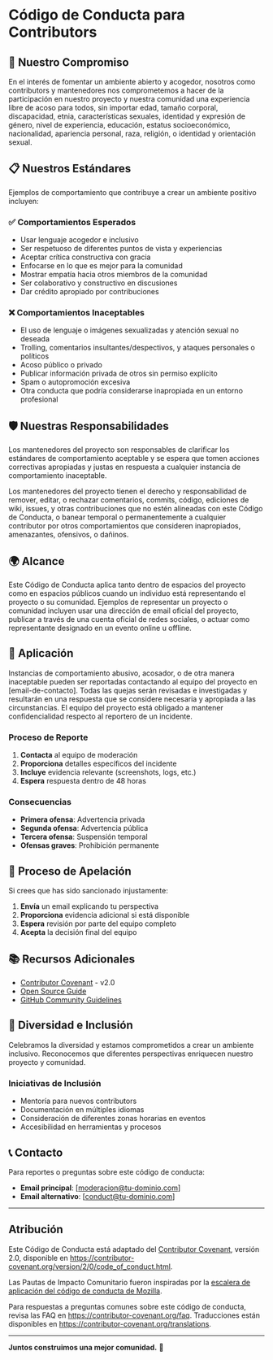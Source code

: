 # Código de Conducta para Contributors

## 🤝 Nuestro Compromiso

En el interés de fomentar un ambiente abierto y acogedor, nosotros como contributors y mantenedores nos comprometemos a hacer de la participación en nuestro proyecto y nuestra comunidad una experiencia libre de acoso para todos, sin importar edad, tamaño corporal, discapacidad, etnia, características sexuales, identidad y expresión de género, nivel de experiencia, educación, estatus socioeconómico, nacionalidad, apariencia personal, raza, religión, o identidad y orientación sexual.

## 📋 Nuestros Estándares

Ejemplos de comportamiento que contribuye a crear un ambiente positivo incluyen:

### ✅ Comportamientos Esperados
- Usar lenguaje acogedor e inclusivo
- Ser respetuoso de diferentes puntos de vista y experiencias
- Aceptar crítica constructiva con gracia
- Enfocarse en lo que es mejor para la comunidad
- Mostrar empatía hacia otros miembros de la comunidad
- Ser colaborativo y constructivo en discusiones
- Dar crédito apropiado por contribuciones

### ❌ Comportamientos Inaceptables
- El uso de lenguaje o imágenes sexualizadas y atención sexual no deseada
- Trolling, comentarios insultantes/despectivos, y ataques personales o políticos
- Acoso público o privado
- Publicar información privada de otros sin permiso explícito
- Spam o autopromoción excesiva
- Otra conducta que podría considerarse inapropiada en un entorno profesional

## 🛡️ Nuestras Responsabilidades

Los mantenedores del proyecto son responsables de clarificar los estándares de comportamiento aceptable y se espera que tomen acciones correctivas apropiadas y justas en respuesta a cualquier instancia de comportamiento inaceptable.

Los mantenedores del proyecto tienen el derecho y responsabilidad de remover, editar, o rechazar comentarios, commits, código, ediciones de wiki, issues, y otras contribuciones que no estén alineadas con este Código de Conducta, o banear temporal o permanentemente a cualquier contributor por otros comportamientos que consideren inapropiados, amenazantes, ofensivos, o dañinos.

## 🌍 Alcance

Este Código de Conducta aplica tanto dentro de espacios del proyecto como en espacios públicos cuando un individuo está representando el proyecto o su comunidad. Ejemplos de representar un proyecto o comunidad incluyen usar una dirección de email oficial del proyecto, publicar a través de una cuenta oficial de redes sociales, o actuar como representante designado en un evento online u offline.

## 🚨 Aplicación

Instancias de comportamiento abusivo, acosador, o de otra manera inaceptable pueden ser reportadas contactando al equipo del proyecto en [email-de-contacto]. Todas las quejas serán revisadas e investigadas y resultarán en una respuesta que se considere necesaria y apropiada a las circunstancias. El equipo del proyecto está obligado a mantener confidencialidad respecto al reportero de un incidente.

### Proceso de Reporte
1. **Contacta** al equipo de moderación
2. **Proporciona** detalles específicos del incidente
3. **Incluye** evidencia relevante (screenshots, logs, etc.)
4. **Espera** respuesta dentro de 48 horas

### Consecuencias
- **Primera ofensa**: Advertencia privada
- **Segunda ofensa**: Advertencia pública
- **Tercera ofensa**: Suspensión temporal
- **Ofensas graves**: Prohibición permanente

## 🔄 Proceso de Apelación

Si crees que has sido sancionado injustamente:

1. **Envía** un email explicando tu perspectiva
2. **Proporciona** evidencia adicional si está disponible
3. **Espera** revisión por parte del equipo completo
4. **Acepta** la decisión final del equipo

## 📚 Recursos Adicionales

- [Contributor Covenant](https://contributor-covenant.org) - v2.0
- [Open Source Guide](https://opensource.guide/code-of-conduct/)
- [GitHub Community Guidelines](https://docs.github.com/en/site-policy/github-terms/github-community-guidelines)

## 🎯 Diversidad e Inclusión

Celebramos la diversidad y estamos comprometidos a crear un ambiente inclusivo. Reconocemos que diferentes perspectivas enriquecen nuestro proyecto y comunidad.

### Iniciativas de Inclusión
- Mentoría para nuevos contributors
- Documentación en múltiples idiomas
- Consideración de diferentes zonas horarias en eventos
- Accesibilidad en herramientas y procesos

## 📞 Contacto

Para reportes o preguntas sobre este código de conducta:
- **Email principal**: [moderacion@tu-dominio.com]
- **Email alternativo**: [conduct@tu-dominio.com]

---

## Atribución

Este Código de Conducta está adaptado del [Contributor Covenant](https://contributor-covenant.org), versión 2.0, disponible en https://contributor-covenant.org/version/2/0/code_of_conduct.html.

Las Pautas de Impacto Comunitario fueron inspiradas por la [escalera de aplicación del código de conducta de Mozilla](https://github.com/mozilla/diversity).

Para respuestas a preguntas comunes sobre este código de conducta, revisa las FAQ en https://contributor-covenant.org/faq. Traducciones están disponibles en https://contributor-covenant.org/translations.

---

**Juntos construimos una mejor comunidad.** 🌟